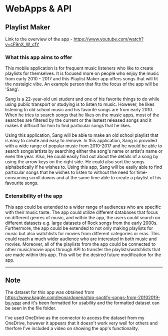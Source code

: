# WebApps & API

## Playlist Maker

Link to the overview of the app - https://www.youtube.com/watch?v=cF9nX_W_cfY

### What this app aims to offer

This mobile application is for frequent music listeners who like to create playlists for themselves. It is focused more on people who enjoy the music from early 2010 - 2017 and this Playlist Maker app offers songs that will fit the nostalgic vibe. An example person that fits the focus of the app will be 'Sang'.

Sang is a 22-year-old uni student and one of his favorite things to do while using public transport or studying is to listen to music. However, he likes listening to old school music and his favorite songs are from early 2010. When he tries to search songs that he likes on the music apps, most of the searches are filtered by the current or the lastest released songs and it makes it difficult for him to find particular songs that he likes. 

Using this application, Sang will be able to make an old school playlist that is easy to create and easy to remove. In this application, Sang is provided with a wide range of popular music from 2010-2017 and he would be able to search songs/artists by searching either the song's name or artist's name or even the year. Also, He could easily find out about the details of a song by using the arrow keys on the right side. He could also sort the songs alphabetically if he wishes to. Using this app, Sang will be easily able to find particular songs that he wishes to listen to without the need for time-consuming scroll downs and at the same time able to create a playlist of his favourite songs.


### Extensibility of the app

This app could be extended to a wider range of audiences who are specific with their music taste. The app could utilize different databases that focus on different genres of music, and within the app, the users could search on different datasets e.g. large datasets of Rock songs from the early 2000s. Furthermore, the app could be extended to not only making playlists for music but also watchlists for movies from different categories or eras. This could reach a much wider audience who are interested in both music and movies. Moreover, all of the playlists from the app could be connected to other music/movie apps through API to transfer the playlists/watchlists that are made within this app. This will be the desired future modification for the app.

-------------------------------------------------------------------------------------------------------------------------------------------------------------------------------
## Note 

The dataset for this app was obtained from https://www.kaggle.com/leonardopena/top-spotify-songs-from-20102019-by-year and it's been formatted for usability and the formatted dataset can be seen in the file folder.

I've used OneDrive as the connector to access the dataset from my OneDrive, however it appears that it doesn't work very well for others and therfore I've included a video on showing the app's functionality.
